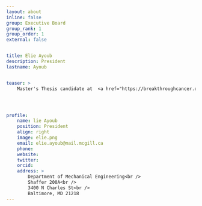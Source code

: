 ```yaml
---
layout: about
inline: false
group: Executive Board
group_rank: 1
group_order: 1
external: false


title: Elie Ayoub
description: President
lastname: Ayoub


teaser: >
    Master's Thesis candidate at  <a href="https://breakthroughcancer.org/">Controls Lab</a> working on autonomous grasp planning for forestry manipulation.




profile:
    name: lie Ayoub
    position: President
    align: right
    image: elie.png
    email: elie.ayoub@mail.mcgill.ca
    phone: 
    website: 
    twitter: 
    orcid: 
    address: >
        Department of Mechanical Engineering<br />
        Shaffer 200A<br />
        3400 N Charles St<br />        
        Baltimore, MD 21218
---
```

